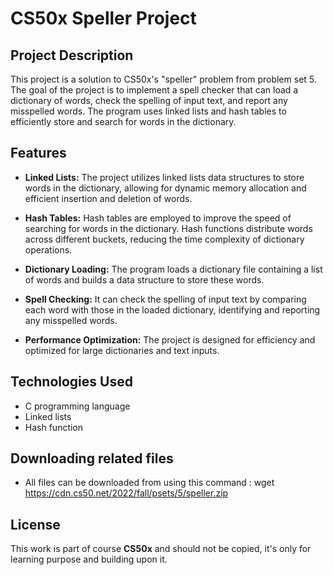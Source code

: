 # CS50x Speller Project

## Project Description
This project is a solution to CS50x's "speller" problem from problem set 5. The goal of the project is to implement a spell checker that can load a dictionary of words, check the spelling of input text, and report any misspelled words. The program uses linked lists and hash tables to efficiently store and search for words in the dictionary.

## Features
- **Linked Lists:** The project utilizes linked lists data structures to store words in the dictionary, allowing for dynamic memory allocation and efficient insertion and deletion of words.

- **Hash Tables:** Hash tables are employed to improve the speed of searching for words in the dictionary. Hash functions distribute words across different buckets, reducing the time complexity of dictionary operations.

- **Dictionary Loading:** The program loads a dictionary file containing a list of words and builds a data structure to store these words.

- **Spell Checking:** It can check the spelling of input text by comparing each word with those in the loaded dictionary, identifying and reporting any misspelled words.

- **Performance Optimization:** The project is designed for efficiency and optimized for large dictionaries and text inputs.

## Technologies Used

- C programming language
- Linked lists
- Hash function

## Downloading related files 
- All files can be downloaded from using this command : wget https://cdn.cs50.net/2022/fall/psets/5/speller.zip 

## License
This work is part of course **CS50x** and should not be copied, it's only for learning purpose and building upon it. 
